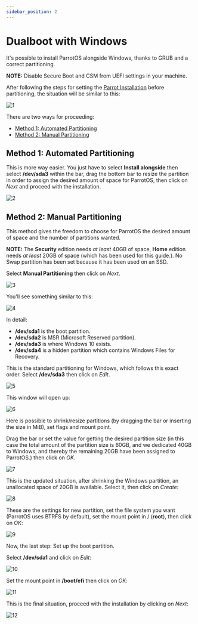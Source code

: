 ```yaml
---
sidebar_position: 2
---
```


# Dualboot with Windows

It's possible to install ParrotOS alongside Windows, thanks to GRUB and a correct partitioning. 

**NOTE:** Disable Secure Boot and CSM from UEFI settings in your machine.

After following the steps for setting the [Parrot Installation](./) before partitioning, the situation will be similar to this:

![1](./images/dualboot/db1.png)

There are two ways for proceeding: 

 - [Method 1: Automated Partitioning](<./dualboot-with-windows.html#method-1-automated-partitioning>)
 - [Method 2: Manual Partitioning](<./dualboot-with-windows.html#method-2-manual-partitioning>)


## Method 1: Automated Partitioning

This is more way easier. You just have to select **Install alongside** then select **/dev/sda3** within the bar, drag the bottom bar to resize the partition in order to assign the desired amount of space for ParrotOS, then click on *Next* and proceed with the installation.

![2](./images/dualboot/db2.png)


## Method 2: Manual Partitioning

This method gives the freedom to choose for ParrotOS the desired amount of space and the number of partitions wanted.

**NOTE:** The **Security** edition needs *at least* 40GB of space, **Home** edition needs *at least* 20GB of space (which has been used for this guide.). No Swap partition has been set because it has been used on an SSD.

Select **Manual Partitioning** then click on *Next*.

![3](./images/dualboot/db3.png)

You'll see something similar to this:

![4](./images/dualboot/db4.png)

In detail:

* **/dev/sda1** is the boot partition.
* **/dev/sda2** is MSR (Microsoft Reserved partition).
* **/dev/sda3** is where Windows 10 exists.
* **/dev/sda4** is a hidden partition which contains Windows Files for Recovery.

This is the standard partitioning for Windows, which follows this exact order.
Select **/dev/sda3** then click on *Edit*.

![5](./images/dualboot/db5.png)

This window will open up:

![6](./images/dualboot/db6.png)

Here is possible to shrink/resize partitions (by dragging the bar or inserting the size in MiB), set flags and mount point.

Drag the bar or set the value for getting the desired partition size (in this case the total amount of the partition size is 60GB, and we dedicated 40GB to Windows, and thereby the remaining 20GB have been assigned to ParrotOS.) then click on *OK*.

![7](./images/dualboot/db7.png)

This is the updated situation, after shrinking the Windows partition, an unallocated space of 20GB is available. Select it, then click on *Create*:

![8](./images/dualboot/db8.png)

These are the settings for new partition, set the file system you want (ParrotOS uses BTRFS by default), set the mount point in / (**root**), then click on *OK*:

![9](./images/dualboot/db9.png)

Now, the last step: Set up the boot partition.

Select **/dev/sda1** and click on *Edit*:

![10](./images/dualboot/db10.png)

Set the mount point in **/boot/efi** then click on *OK*:

![11](./images/dualboot/db11.png)

This is the final situation, proceed with the installation by clicking on *Next*:

![12](./images/dualboot/db12.png)

